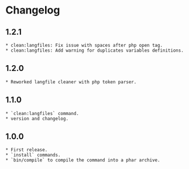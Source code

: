 Changelog
=========

1.2.1
-----
    * clean:langfiles: Fix issue with spaces after php open tag.
    * clean:langfiles: Add warning for duplicates variables definitions.

1.2.0
-----
    * Reworked langfile cleaner with php token parser. 

1.1.0
-----
    * `clean:langfiles` command.
    * version and changelog.

1.0.0
-----
    * First release.
    * `install` commands.
    * `bin/compile` to compile the command into a phar archive.
